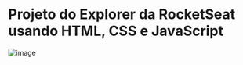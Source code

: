 # Projeto do Explorer da RocketSeat usando HTML, CSS e JavaScript
![image](https://github.com/user-attachments/assets/9dd73014-d968-41b8-9db4-17e65551eec5)
